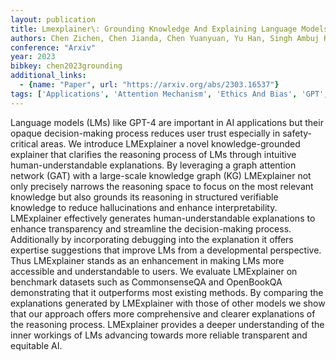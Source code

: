 ```yaml
---
layout: publication
title: Lmexplainer\: Grounding Knowledge And Explaining Language Models
authors: Chen Zichen, Chen Jianda, Chen Yuanyuan, Yu Han, Singh Ambuj K, Sra Misha
conference: "Arxiv"
year: 2023
bibkey: chen2023grounding
additional_links:
  - {name: "Paper", url: "https://arxiv.org/abs/2303.16537"}
tags: ['Applications', 'Attention Mechanism', 'Ethics And Bias', 'GPT', 'Interpretability And Explainability', 'Model Architecture', 'RAG', 'Responsible AI']
---
```

Language models (LMs) like GPT-4 are important in AI applications but their opaque decision-making process reduces user trust especially in safety-critical areas. We introduce LMExplainer a novel knowledge-grounded explainer that clarifies the reasoning process of LMs through intuitive human-understandable explanations. By leveraging a graph attention network (GAT) with a large-scale knowledge graph (KG) LMExplainer not only precisely narrows the reasoning space to focus on the most relevant knowledge but also grounds its reasoning in structured verifiable knowledge to reduce hallucinations and enhance interpretability. LMExplainer effectively generates human-understandable explanations to enhance transparency and streamline the decision-making process. Additionally by incorporating debugging into the explanation it offers expertise suggestions that improve LMs from a developmental perspective. Thus LMExplainer stands as an enhancement in making LMs more accessible and understandable to users. We evaluate LMExplainer on benchmark datasets such as CommonsenseQA and OpenBookQA demonstrating that it outperforms most existing methods. By comparing the explanations generated by LMExplainer with those of other models we show that our approach offers more comprehensive and clearer explanations of the reasoning process. LMExplainer provides a deeper understanding of the inner workings of LMs advancing towards more reliable transparent and equitable AI.
